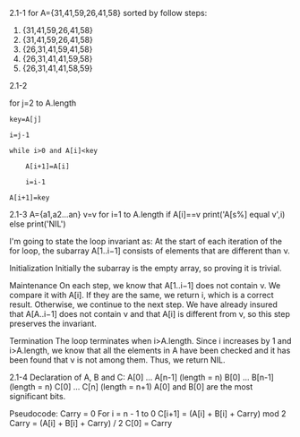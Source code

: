2.1-1
for A={31,41,59,26,41,58}
sorted by follow steps:
1. {31,41,59,26,41,58}
2. {31,41,59,26,41,58}
3. {26,31,41,59,41,58}
4. {26,31,41,41,59,58}
5. {26,31,41,41,58,59}

2.1-2

for j=2 to A.length

	key=A[j]
	
	i=j-1
	
	while i>0 and A[i]<key
	
		A[i+1]=A[i]
		
		i=i-1
		
	A[i+1]=key
	
	
2.1-3
A={a1,a2...an}
v=v
for i=1 to A.length
	if A[i]==v
		print('A[s%] equal v',i)
		else
		print('NIL')

I'm going to state the loop invariant as:
	At the start of each iteration of the for loop, the subarray A[1..i−1] consists of elements that are different than ν.	

Initialization
Initially the subarray is the empty array, so proving it is trivial.

Maintenance
On each step, we know that A[1..i−1] does not contain ν. We compare it with A[i]. If they are the same, we return i, which is a correct result. Otherwise, we continue to the next step. We have already insured that A[A..i−1] does not contain ν and that A[i] is different from ν, so this step preserves the invariant.

Termination
The loop terminates when i>A.length. Since i increases by 1 and i>A.length, we know that all the elements in A have been checked and it has been found that ν is not among them. Thus, we return NIL.

2.1-4
Declaration of A, B and C:
A[0] ... A[n-1] (length = n)
B[0] ... B[n-1] (length = n)
C[0] ... C[n] (length = n+1)
A[0] and B[0] are the most significant bits. 

Pseudocode:
Carry = 0
For i = n - 1 to 0
	C[i+1] = (A[i] + B[i] + Carry) mod 2
	Carry = (A[i] + B[i] + Carry) / 2
C[0] = Carry
